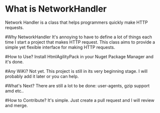 # What is NetworkHandler
Network Handler is a class that helps programmers quickly make HTTP requests.

#Why NetworkHandler
It's annoying to have to define a lot of things each time I start a project that makes HTTP request. This class aims to provide a simple yet flexible interface for making HTTP requests.

#How to Use?
Install HtmlAgilityPack in your Nuget Package Manager and it's done.

#Any WiKi?
Not yet. This project is still in its very beginning stage. I will probably add it later or you can help.

#What's Next?
There are still a lot to be done: user-agents, gzip support amd etc..

#How to Contribute?
It's simple. Just create a pull request and I will review and merge.